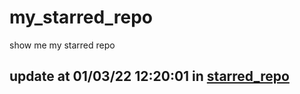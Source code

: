 # my_starred_repo
show me my starred repo

update at 01/03/22 12:20:01 in [starred_repo](./index.html)
---

